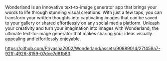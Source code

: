 Wonderland is an innovative text-to-image generator app that brings your words to life through stunning visual creations. With just a few taps, you can transform your written thoughts into captivating images that can be saved to your gallery or shared effortlessly on any social media platform.
Unleash your creativity and turn your imagination into images with Wonderland, the ultimate text-to-image generator that makes sharing your ideas visually appealing and effortlessly enjoyable.

https://github.com/Priyasha2002/Wonderland/assets/90889014/27f459a7-92ff-4926-8159-07dce7d81b83
